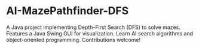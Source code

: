 # AI-MazePathfinder-DFS
A Java project implementing Depth-First Search (DFS) to solve mazes. Features a Java Swing GUI for visualization. Learn AI search algorithms and object-oriented programming. Contributions welcome!
